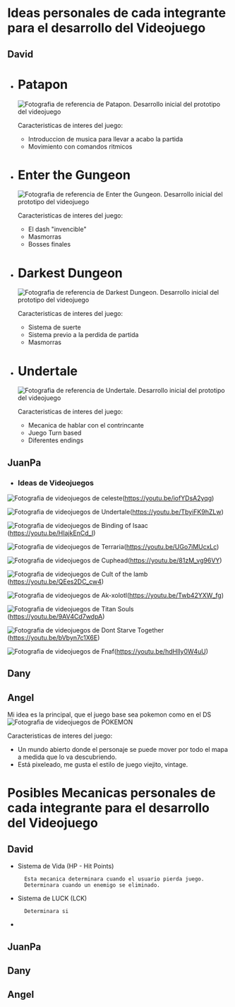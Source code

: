 # Ideas personales de cada integrante para el desarrollo del Videojuego

## David
* # Patapon
  ![Fotografia de referencia de Patapon. Desarrollo inicial del prototipo del videojuego](https://imgs.search.brave.com/qIDsA-pExdRKBZe1e4FA3_3EYBtxDrLb67iyFnFfXuM/rs:fit:1170:660:1/g:ce/aHR0cHM6Ly9nZWVr/Y3VsdHVyZS5jby93/cC1jb250ZW50L3Vw/bG9hZHMvMjAxNy8x/Mi9SZW1hc3RlcmVk/LVBhdGFwb24tMi1B/cnJpdmluZy1pbi0y/MDE4LTIuanBn)

  Caracteristicas de interes del juego:
  - Introduccion de musica para llevar a acabo la partida
  - Movimiento con comandos ritmicos 


* # Enter the Gungeon 
  ![Fotografia de referencia de Enter the Gungeon. Desarrollo inicial del prototipo del videojuego](https://imgs.search.brave.com/czELMe1nuYT8JFvPdmKmz3indK11d_VMVtr26EpNMOA/rs:fit:1200:1080:1/g:ce/aHR0cHM6Ly9zdGF0/aWMudGFpZ2FtZS5v/cmcvaW1hZ2Uvc2Ny/ZWVuc2hvdC8yMDE2/MDQvZW50ZXItdGhl/LWd1bmdlb24tMi5q/cGc)
  
  Caracteristicas de interes del juego:
  - El dash "invencible"
  - Masmorras
  - Bosses finales

* # Darkest Dungeon
  ![Fotografia de referencia de Darkest Dungeon. Desarrollo inicial del prototipo del videojuego](https://imgs.search.brave.com/_HOUnaRk-P497BEoLy7DOFv6fRjwZijbUcYva9ubMvI/rs:fit:1200:1080:1/g:ce/aHR0cHM6Ly93d3cu/aW5maW5pdHluZXdz/LmNvbS5ici93cC1j/b250ZW50L3VwbG9h/ZHMvMjAxOS8wMi9k/YXJrZXN0LWR1bmdl/b24taGQtd2FsbHBh/cGVycy1oZC02OTE2/OC0yMjk3NjcxLmpw/Zw)
    
    Caracteristicas de interes del juego:
    - Sistema de suerte
    - Sistema previo a la perdida de partida
    - Masmorras

* # Undertale
  
  ![Fotografia de referencia de Undertale. Desarrollo inicial del prototipo del videojuego](https://imgs.search.brave.com/cRUt_YyR8t6xyvLHLUsuiA1AA14SrxwaiDQN-Ucwt9U/rs:fit:480:270:1/g:ce/aHR0cDovL3BhMS5u/YXJ2aWkuY29tLzYx/NjIvMjlmNWNiNjll/ZGVmYTExMjQ1OTlj/ODRhMzAzNzZhMzA3/MDIzMWE3Y19ocS5n/aWY.gif)

    Caracteristicas de interes del juego:
    - Mecanica de hablar con el contrincante
    - Juego Turn based 
    - Diferentes endings


## JuanPa

*  ### Ideas de Videojuegos

  ![Fotografia de videojuegos de celeste](https://assets.nintendo.com/image/upload/c_fill,w_1200/q_auto:best/f_auto/dpr_2.0/ncom/es_LA/games/switch/c/celeste-switch/hero)(https://youtu.be/iofYDsA2yqg)

  ![Fotografia de videojuegos de Undertale](https://static.wikia.nocookie.net/eswikia/images/a/a5/Undertale.png/revision/latest/scale-to-width-down/3840?cb=20160825000138)(https://youtu.be/TbyiFK9hZLw)

  ![Fotografia de videojuegos de Binding of Isaac](https://cdn.akamai.steamstatic.com/steam/apps/250900/capsule_616x353.jpg?t=1617174663)(https://youtu.be/HIajkEnCd_I)

  ![Fotografia de videojuegos de Terraria](https://cdn.akamai.steamstatic.com/steam/apps/105600/header.jpg?t=1666290860)(https://youtu.be/UGo7iMUcxLc)

  ![Fotografia de videojuegos de Cuphead](https://assets.nintendo.com/image/upload/ar_16:9,c_lpad,w_1240/b_white/f_auto/q_auto/ncom/software/switch/70010000016330/d94d2186ef03c930392253c83c84af0c73b7e57cd902a526b09b4155a25930fe)(https://youtu.be/81zM_vg96VY)

  ![Fotografia de videojuegos de Cult of the lamb](https://assets.nintendo.com/image/upload/c_fill,w_1200/q_auto:best/f_auto/dpr_2.0/ncom/es_LA/dlc/switch-dlc/cult-of-the-lamb-dlc/rom-bundle/cult-of-the-lamb-cultist-edition/image)(https://youtu.be/QEes2DC_cw4)

  ![Fotografia de videojuegos de Ak-xolotl](https://cdn.akamai.steamstatic.com/steam/apps/1479140/header.jpg?t=1680090546)(https://youtu.be/Twb42YXW_fg)

  ![Fotografia de videojuegos de Titan Souls](https://i.blogs.es/09c700/1366_2000/1366_2000.jpeg)(https://youtu.be/9AV4Cd7wdpA)

  ![Fotografia de videojuegos de Dont Starve Together](https://store-images.s-microsoft.com/image/apps.47843.68986806511725911.f424da40-674e-41a9-878c-7a524fa56895.f1496447-da74-4070-887c-e8cd3e366e38?q=90&w=480&h=270)(https://youtu.be/bVbyn7c1X6E)

  ![Fotografia de videojuegos de Fnaf](https://image.api.playstation.com/vulcan/ap/rnd/202009/3020/AwfxjgRsZUe9JK6AOvZcz8Rx.jpg)(https://youtu.be/hdHlIy0W4uU)
  

  

## Dany

## Angel
Mi idea es la principal, que el juego base sea pokemon como en el DS
![Fotografia de videojuegos de POKEMON](https://static.fandomspot.com/images/06/7102/00-featured-soulsilver-screenshot-gameplay-on-ds.jpg)

  Caracteristicas de interes del juego:
  - Un mundo abierto donde el personaje se puede mover por todo el mapa a medida que lo va descubriendo.
  - Está pixeleado, me gusta el estilo de juego viejito, vintage.

# Posibles Mecanicas personales de cada integrante para el desarrollo del Videojuego

## David
* Sistema de Vida (HP - Hit Points)
    
        Esta mecanica determinara cuando el usuario pierda juego.
        Determinara cuando un enemigo se eliminado.

* Sistema de LUCK (LCK)

        Determinara si
*  

## JuanPa

## Dany

## Angel